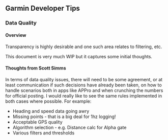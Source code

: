 ## Garmin Developer Tips

### Data Quality

#### Overview

Transparency is highly desirable and one such area relates to filtering, etc.

This document is very much WIP but it captures some initial thoughts.



#### Thoughts from Scott Simms

In terms of data quality issues, there will need to be some agreement, or at least communication if such decisions have already been taken, on how to handle scenarios both in apps like APPro and when crunching the numbers for official posting. I would really like to see the same rules implemented in both cases where possible. For example: 

- Heading and speed data going awry  
- Missing points - that is a big deal for 1hz logging! 
- Acceptable GPS quality 
- Algorithm selection - e.g. Distance calc for Alpha gate 
- Various filters and thresholds 

